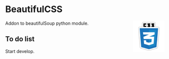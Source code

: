 # BeautifulCSS
<img align="right" width="100" height="100" src="/images/css.png">

<p>Addon to beautifulSoup python module.</p>

## To do list
Start develop.
